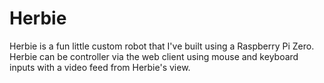 # Herbie

Herbie is a fun little custom robot that I've built using a Raspberry Pi Zero. Herbie can be controller via the web client using mouse and keyboard inputs with a video feed from Herbie's view.
